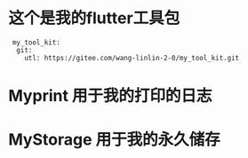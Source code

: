 # 这个是我的flutter工具包

```
 my_tool_kit:
  git:  
    utl: https://gitee.com/wang-linlin-2-0/my_tool_kit.git
```

# Myprint 用于我的打印的日志

# MyStorage 用于我的永久储存
